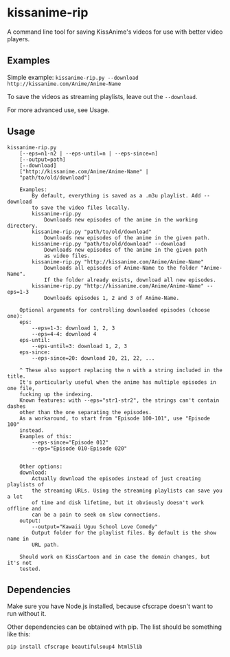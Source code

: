# kissanime-rip
A command line tool for saving KissAnime's videos for use with better video players.

## Examples
Simple example: `kissanime-rip.py --download http://kissanime.com/Anime/Anime-Name`

To save the videos as streaming playlists, leave out the `--download`.

For more advanced use, see Usage.
## Usage
    kissanime-rip.py
        [--eps=n1-n2 | --eps-until=n | --eps-since=n]
        [--output=path]
        [--download]
        ["http://kissanime.com/Anime/Anime-Name" |
        "path/to/old/download"]

        Examples:
            By default, everything is saved as a .m3u playlist. Add --download
            to save the video files locally.
            kissanime-rip.py
                Downloads new episodes of the anime in the working directory.
            kissanime-rip.py "path/to/old/download"
                Downloads new episodes of the anime in the given path.
            kissanime-rip.py "path/to/old/download" --download
                Downloads new episodes of the anime in the given path
                as video files.
            kissanime-rip.py "http://kissanime.com/Anime/Anime-Name"
                Downloads all episodes of Anime-Name to the folder "Anime-Name".
                If the folder already exists, download all new episodes.
            kissanime-rip.py "http://kissanime.com/Anime/Anime-Name" --eps=1-3
                Downloads episodes 1, 2 and 3 of Anime-Name.

        Optional arguments for controlling downloaded episodes (choose one):
        eps:
            --eps=1-3: download 1, 2, 3
            --eps=4-4: download 4
        eps-until:
            --eps-until=3: download 1, 2, 3
        eps-since:
            --eps-since=20: download 20, 21, 22, ...

        ^ These also support replacing the n with a string included in the title.
        It's particularly useful when the anime has multiple episodes in one file,
        fucking up the indexing.
        Known features: with --eps="str1-str2", the strings can't contain dashes
        other than the one separating the episodes.
        As a workaround, to start from "Episode 100-101", use "Episode 100"
        instead.
        Examples of this:
            --eps-since="Episode 012"
            --eps="Episode 010-Episode 020"


        Other options:
        download:
            Actually download the episodes instead of just creating playlists of
            the streaming URLs. Using the streaming playlists can save you a lot
            of time and disk lifetime, but it obviously doesn't work offline and
            can be a pain to seek on slow connections.
        output:
            --output="Kawaii Uguu School Love Comedy"
            Output folder for the playlist files. By default is the show name in
            URL path.

        Should work on KissCartoon and in case the domain changes, but it's not
        tested.

## Dependencies
Make sure you have Node.js installed, because cfscrape doesn't want to run without it.

Other dependencies can be obtained with pip. The list should be something like this:

    pip install cfscrape beautifulsoup4 html5lib
